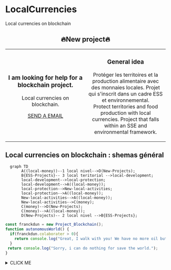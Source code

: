 # LocalCurrencies
Local currencies on blockchain

<!-- Projects --> 
<h2 align="center">🔥New project🔥</h2>
<div align="center">	
  <table>
        <tr>
            <td width="50%">
                <h3 align="center">I am looking for help for a blockchain project.</h3>
                    <p align="center">
                        Local currencies on blockchain. 
                    </p>
		    <p align="center">
			    <a href="mailto:scorven7@gmail.com" target="_blank"> SEND A EMAIL </a>
		    </p>
		</td>
            <td width="50%">
                <h3 align="center">General idea</h3>
             <p align="center">
             	Protéger les territoires et la production alimentaire avec des monnaies locales.
             	Projet qui s'inscrit dans un cadre ESS et environnemental.
             	<br>
             	Protect territories and food production with local currencies.
              	Project that falls within an SSE and environmental framework.
             </p>
            </td>
        </tr>
  </table>
</div>

<!-- 👯 Je cherche à collaborer **pour sauver le monde.** -->
 ## Local currencies on blockchain : shemas général
<!-- shemas --> 

```mermaid
  graph TD
       A((local-money))--1 local nivel-->D(New-Projects);
       B{ESS-Projects}-- 3 local teritorial -->local-development;
       local-development-->local-protection;
       local-development-->A((local-money));
       local-protection-->New-local-activities;
       local-protection-->A((local-money));
       New-local-activities-->A((local-money));
       New-local-activities-->C(money);
       C(money)-->D(New-Projects);
       C(money)-->A((local-money));
       D(New-Projects)-- 2 local nivel -->B{ESS-Projects};

```

```javascript
const franckdun = new Project_Blockchain();
function autonomousWorld() {
  if(franckdun.colaborater > 0){
    return console.log("Great, I walk with you! We have no more oil but we still have ideas!");
  }
 return console.log("Sorry, i can do nothing for save the world.");
}
```

<details><summary>CLICK ME</summary>
<p>

#### We have to find a place to start!

```topojson
 {
   "type": "Topologie",
   "transformer": {
     "échelle": [0.0005000500050005, 0.00010001000100010001],
     "traduire": [100, 0]
   },
   "objets": {
     "Exemple": {
       "type": "GeometryCollection",
       "géométries": [
         {
           "type": "Point",
           "propriétés": {"prop0": "valeur0"},
           "coordonnées": [4000, 5000]
         },
         {
           "type": "ChaîneLigne",
           "propriétés": {"prop0": "valeur0", "prop1": 0},
           "arcs": [0]
         },
         {
           "type": "Polygone",
           "propriétés": {"prop0": "valeur0",
             "prop1": {"ceci": "cela"}
           },
           "arc": [[1]]
         }
       ]
     }
   },
   "arcs": [[[4000, 0], [1999, 9999], [2000, -9999], [2000, 9999]],[[0, 0], [0, 9999], [2000, 0] , [0, -9999], [-2000, 0]]]
 }
 ```

</p>
</details>




 
